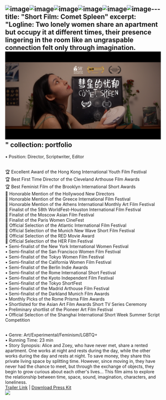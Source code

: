 <img width="432" height="28" alt="image" src="https://github.com/user-attachments/assets/a4174cef-4a2a-499a-9d93-19c7edc756f9" /><img width="432" height="28" alt="image" src="https://github.com/user-attachments/assets/76df5f4a-cd98-4677-b00a-e436f5cae776" /><img width="432" height="14" alt="image" src="https://github.com/user-attachments/assets/014afb71-a4d9-4f03-b1c9-d109b0ee527b" /><img width="432" height="14" alt="image" src="https://github.com/user-attachments/assets/efc8fc1a-b04b-4480-a757-db1e394f8c2e" /><img width="432" height="14" alt="image" src="https://github.com/user-attachments/assets/59548d03-4f37-4d72-8635-0b3bb6728b35" /><img width="432" height="14" alt="image" src="https://github.com/user-attachments/assets/2e27ab15-68fe-4a13-96e5-d7d044957b7d" />---
title: "Short Film: Comet Spleen"
excerpt: "Logline: Two lonely women share an apartment but occupy it at different times, their presence lingering in the room like an ungraspable connection felt only through imagination.
 <br/><img src='/images/Comet_Spleen_Cover2.JPG'>"
collection: portfolio
---

• Position: Director, Scriptwriter, Editor <br> <br>

🏆 Excellent Award of the Hong Kong International Youth Film Festival <br>
🏆 Best First Time Director of the Cleveland Arthouse Film Awards <br>
🏆 Best Feminist Film of the Brooklyn International Short Awards <br>
🏅 Honorable Mention of the Hollywood New Directors <br>
🏅 Honorable Mention of the Greece International Film Festival <br>
🏅 Honorable Mention of the Athens International Monthly Art Film Festival <br>
🏅 Finalist of the 58th WorldFest-Houston International Film Festival <br>
🏅 Finalist of the Moscow Asian Film Festival <br>
🏅 Finalist of the Paris Women CineFest <br>
🌟 Official Selection of the Atlantic International Film Festival <br>
🌟 Official Selection of the Munich New Wave Short Film Festival <br>
🌟 Official Selection of the RED Movie Award <br>
🌟 Official Selection of the HER Film Festival <br>
• Semi-finalist of the New York International Women Festival <br>
• Semi-finalist of the San Francisco Women Film Festival <br>
• Semi-finalist of the Tokyo Women Film Festival <br>
• Semi-finalist of the California Women Film Festival <br>
• Semi-finalist of the Berlin Indie Awards <br>
• Semi-finalist of the Rome International Short Festival <br>
• Semi-finalist of the Kyoto Independent Film Festival <br>
• Semi-finalist of the Tokyo ShortFest <br>
• Semi-finalist of the Madrid Arthouse Film Festival <br>
• Semi-finalist of the Darkland Munich Film Awards <br>
• Monthly Picks of the Rome Prisma Film Awards <br>
• Shortlisted for the Asian Art Film Awards Short TV Series Ceremony <br>
• Preliminary shortlist of the Pioneer Art Film Festival <br>
• Official Selection of the Shanghai International Short Week Summer Script Competition <br> <br>

• Genre: Art/Experimental/Feminism/LGBTQ+ <br>
• Running Time: 23 min <br>
• Story Synopsis: Alice and Zoey, who have never met, share a rented apartment. One works at night and rests during the day, while the other works during the day and rests at night. To save money, they share this private living space by splitting time. However, since moving in, they have never had the chance to meet, but through the exchange of objects, they begin to grow curious about each other's lives... This film aims to explore the relationship between time, space, sound, imagination, characters, and loneliness.
<br> [Trailer Link](https://youtu.be/aGz3TnySiJw?si=lwegq9cexjBGsq6i) | [Download Press Kit](http://JohnnyZhang728.github.io/files/Film_Introduction_2.pdf)
<br> <img src='/images/comet_spleen_stills.png'>
